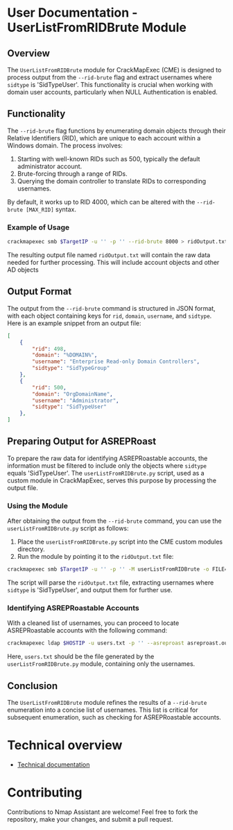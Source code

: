 # User Documentation -  UserListFromRIDBrute Module

## Overview
The `UserListFromRIDBrute` module for CrackMapExec (CME) is designed to process output from the `--rid-brute` flag and extract usernames where `sidtype` is 'SidTypeUser'. This functionality is crucial when working with domain user accounts, particularly when NULL Authentication is enabled.

## Functionality
The `--rid-brute` flag functions by enumerating domain objects through their Relative Identifiers (RID), which are unique to each account within a Windows domain. The process involves:

1. Starting with well-known RIDs such as 500, typically the default administrator account.
2. Brute-forcing through a range of RIDs.
3. Querying the domain controller to translate RIDs to corresponding usernames.

By default, it works up to RID 4000, which can be altered with the `--rid-brute [MAX_RID]` syntax.

### Example of Usage
```bash
crackmapexec smb $TargetIP -u '' -p '' --rid-brute 8000 > ridOutput.txt
```

The resulting output file named `ridOutput.txt` will contain the raw data needed for further processing. This will include account objects and other AD objects

## Output Format
The output from the `--rid-brute` command is structured in JSON format, with each object containing keys for `rid`, `domain`, `username`, and `sidtype`. Here is an example snippet from an output file:

```json
[
    {
        "rid": 498,
        "domain": "%DOMAIN%",
        "username": "Enterprise Read-only Domain Controllers",
        "sidtype": "SidTypeGroup"
    },
    {
        "rid": 500,
        "domain": "OrgDomainName",
        "username": "Administrator",
        "sidtype": "SidTypeUser"
    },
]
```
## Preparing Output for ASREPRoast

To prepare the raw data for identifying ASREPRoastable accounts, the information must be filtered to include only the objects where `sidtype` equals 'SidTypeUser'. The `userListFromRIDBrute.py` script, used as a custom module in CrackMapExec, serves this purpose by processing the output file.

### Using the Module

After obtaining the output from the `--rid-brute` command, you can use the `userListFromRIDBrute.py` script as follows:

1. Place the `userListFromRIDBrute.py` script into the CME custom modules directory.
2. Run the module by pointing it to the `ridOutput.txt` file:

```bash
crackmapexec smb $TargetIP -u '' -p '' -M userListFromRIDBrute -o FILE=<rid_brute_output_file>
```

The script will parse the `ridOutput.txt` file, extracting usernames where `sidtype` is 'SidTypeUser', and output them for further use.

### Identifying ASREPRoastable Accounts

With a cleaned list of usernames, you can proceed to locate ASREPRoastable accounts with the following command:

```bash
crackmapexec ldap $HOSTIP -u users.txt -p '' --asreproast asreproast.out --kdcHost OrgDomainName
```

Here, `users.txt` should be the file generated by the `userListFromRIDBrute.py` module, containing only the usernames.

## Conclusion

The `UserListFromRIDBrute` module refines the results of a `--rid-brute` enumeration into a concise list of usernames. This list is critical for subsequent enumeration, such as checking for ASREPRoastable accounts.

# Technical overview
- [Technical documentation](TECHNICAL-DOCUMENTATION.md)

# Contributing
Contributions to Nmap Assistant are welcome! Feel free to fork the repository, make your changes, and submit a pull request.